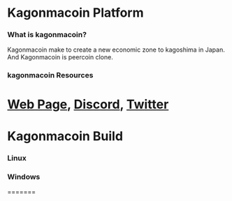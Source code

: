 Kagonmacoin Platform
==================================


### What is kagonmacoin?
Kagonmacoin make to create a new economic zone to kagoshima in Japan.
And Kagonmacoin is peercoin clone.



### kagonmacoin Resources
[Web Page](http://web.kagonmacoin.net/),
[Discord](https://discord.gg/YeANaJY),
[Twitter](https://twitter.com/kagonmacoin)
=======

Kagonmacoin Build
==================================
### Linux

### Windows
=======
